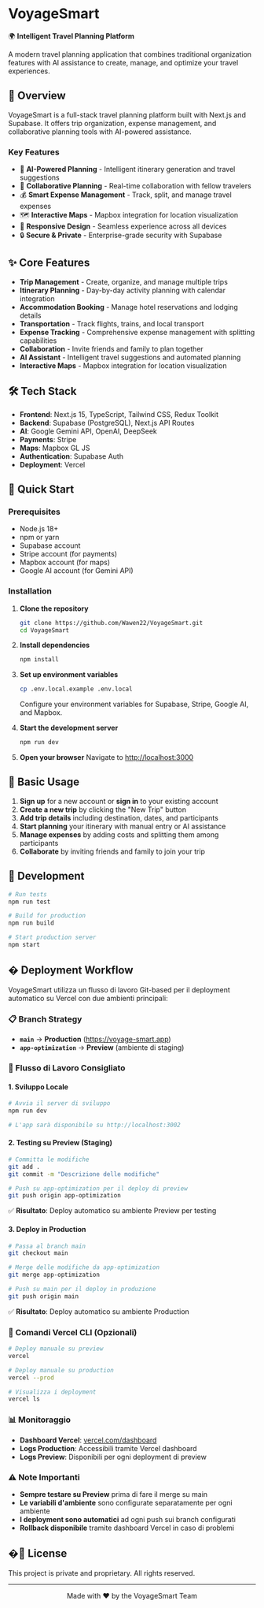 # VoyageSmart

🌍 **Intelligent Travel Planning Platform**

A modern travel planning application that combines traditional organization features with AI assistance to create, manage, and optimize your travel experiences.

## 🚀 Overview

VoyageSmart is a full-stack travel planning platform built with Next.js and Supabase. It offers trip organization, expense management, and collaborative planning tools with AI-powered assistance.

### Key Features

- 🤖 **AI-Powered Planning** - Intelligent itinerary generation and travel suggestions
- 👥 **Collaborative Planning** - Real-time collaboration with fellow travelers
- 💰 **Smart Expense Management** - Track, split, and manage travel expenses
- 🗺️ **Interactive Maps** - Mapbox integration for location visualization
- 📱 **Responsive Design** - Seamless experience across all devices
- 🔒 **Secure & Private** - Enterprise-grade security with Supabase

## ✨ Core Features

- **Trip Management** - Create, organize, and manage multiple trips
- **Itinerary Planning** - Day-by-day activity planning with calendar integration
- **Accommodation Booking** - Manage hotel reservations and lodging details
- **Transportation** - Track flights, trains, and local transport
- **Expense Tracking** - Comprehensive expense management with splitting capabilities
- **Collaboration** - Invite friends and family to plan together
- **AI Assistant** - Intelligent travel suggestions and automated planning
- **Interactive Maps** - Mapbox integration for location visualization
## 🛠️ Tech Stack

- **Frontend**: Next.js 15, TypeScript, Tailwind CSS, Redux Toolkit
- **Backend**: Supabase (PostgreSQL), Next.js API Routes
- **AI**: Google Gemini API, OpenAI, DeepSeek
- **Payments**: Stripe
- **Maps**: Mapbox GL JS
- **Authentication**: Supabase Auth
- **Deployment**: Vercel

## 🚀 Quick Start

### Prerequisites
- Node.js 18+
- npm or yarn
- Supabase account
- Stripe account (for payments)
- Mapbox account (for maps)
- Google AI account (for Gemini API)

### Installation

1. **Clone the repository**
   ```bash
   git clone https://github.com/Wawen22/VoyageSmart.git
   cd VoyageSmart
   ```

2. **Install dependencies**
   ```bash
   npm install
   ```

3. **Set up environment variables**
   ```bash
   cp .env.local.example .env.local
   ```

   Configure your environment variables for Supabase, Stripe, Google AI, and Mapbox.

4. **Start the development server**
   ```bash
   npm run dev
   ```

5. **Open your browser**
   Navigate to [http://localhost:3000](http://localhost:3000)

## 📖 Basic Usage

1. **Sign up** for a new account or **sign in** to your existing account
2. **Create a new trip** by clicking the "New Trip" button
3. **Add trip details** including destination, dates, and participants
4. **Start planning** your itinerary with manual entry or AI assistance
5. **Manage expenses** by adding costs and splitting them among participants
6. **Collaborate** by inviting friends and family to join your trip

## 🧪 Development

```bash
# Run tests
npm run test

# Build for production
npm run build

# Start production server
npm start
```

## � Deployment Workflow

VoyageSmart utilizza un flusso di lavoro Git-based per il deployment automatico su Vercel con due ambienti principali:

### 📋 Branch Strategy

- **`main`** → **Production** (https://voyage-smart.app)
- **`app-optimization`** → **Preview** (ambiente di staging)

### 🔄 Flusso di Lavoro Consigliato

#### 1. **Sviluppo Locale**
```bash
# Avvia il server di sviluppo
npm run dev

# L'app sarà disponibile su http://localhost:3002
```

#### 2. **Testing su Preview (Staging)**
```bash
# Committa le modifiche
git add .
git commit -m "Descrizione delle modifiche"

# Push su app-optimization per il deploy di preview
git push origin app-optimization
```
✅ **Risultato**: Deploy automatico su ambiente Preview per testing

#### 3. **Deploy in Production**
```bash
# Passa al branch main
git checkout main

# Merge delle modifiche da app-optimization
git merge app-optimization

# Push su main per il deploy in produzione
git push origin main
```
✅ **Risultato**: Deploy automatico su ambiente Production

### 🔧 Comandi Vercel CLI (Opzionali)

```bash
# Deploy manuale su preview
vercel

# Deploy manuale su production
vercel --prod

# Visualizza i deployment
vercel ls
```

### 📊 Monitoraggio

- **Dashboard Vercel**: [vercel.com/dashboard](https://vercel.com/dashboard)
- **Logs Production**: Accessibili tramite Vercel dashboard
- **Logs Preview**: Disponibili per ogni deployment di preview

### ⚠️ Note Importanti

- **Sempre testare su Preview** prima di fare il merge su main
- **Le variabili d'ambiente** sono configurate separatamente per ogni ambiente
- **I deployment sono automatici** ad ogni push sui branch configurati
- **Rollback disponibile** tramite dashboard Vercel in caso di problemi

## �📄 License

This project is private and proprietary. All rights reserved.

---

<div align="center">
  <p>Made with ❤️ by the VoyageSmart Team</p>
</div>
